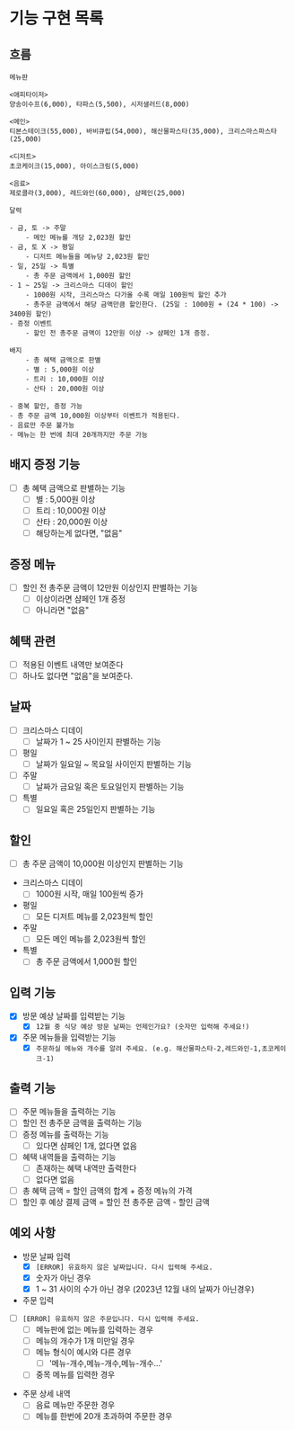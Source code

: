 # 기능 구현 목록

## 흐름

```
메뉴판

<애피타이저>
양송이수프(6,000), 타파스(5,500), 시저샐러드(8,000)

<메인>
티본스테이크(55,000), 바비큐립(54,000), 해산물파스타(35,000), 크리스마스파스타(25,000)

<디저트>
초코케이크(15,000), 아이스크림(5,000)

<음료>
제로콜라(3,000), 레드와인(60,000), 샴페인(25,000)

달력

- 금, 토 -> 주말
    - 메인 메뉴를 개당 2,023원 할인
- 금, 토 X -> 평일
    - 디저트 메뉴들을 메뉴당 2,023원 할인
- 일, 25일 -> 특별
    - 총 주문 금액에서 1,000원 할인
- 1 ~ 25일 -> 크리스마스 디데이 할인
    - 1000원 시작, 크리스마스 다가올 수록 매일 100원씩 할인 추가
    - 총주문 금액에서 해당 금액만큼 할인한다. (25일 : 1000원 + (24 * 100) -> 3400원 할인)
- 증정 이벤트
    - 할인 전 총주문 금액이 12만원 이상 -> 샴페인 1개 증정.
    
배지 
    - 총 혜택 금액으로 판별
    - 별 : 5,000원 이상
    - 트리 : 10,000원 이상
    - 산타 : 20,000원 이상

- 중복 할인, 증정 가능
- 총 주문 금액 10,000원 이상부터 이벤트가 적용된다.
- 음료만 주문 불가능
- 메뉴는 한 번에 최대 20개까지만 주문 가능
```

## 배지 증정 기능

- [ ] 총 혜택 금액으로 판별하는 기능
    - [ ] 별 : 5,000원 이상
    - [ ] 트리 : 10,000원 이상
    - [ ] 산타 : 20,000원 이상
    - [ ] 해당하는게 없다면, "없음"

## 증정 메뉴

- [ ] 할인 전 총주문 금액이 12만원 이상인지 판별하는 기능
    - [ ] 이상이라면 샴페인 1개 증정
    - [ ] 아니라면 "없음"

## 혜택 관련

- [ ] 적용된 이벤트 내역만 보여준다
- [ ] 하나도 없다면 "없음"을 보여준다.

## 날짜

- [ ] 크리스마스 디데이
    - [ ] 날짜가 1 ~ 25 사이인지 판별하는 기능
- [ ] 평일
    - [ ] 날짜가 일요일 ~ 목요일 사이인지 판별하는 기능
- [ ] 주말
    - [ ] 날짜가 금요일 혹은 토요일인지 판별하는 기능
- [ ] 특별
    - [ ] 일요일 혹은 25일인지 판별하는 기능

## 할인

- [ ] 총 주문 금액이 10,000원 이상인지 판별하는 기능
- 크리스마스 디데이
    - [ ] 1000원 시작, 매일 100원씩 증가
- 평일
    - [ ] 모든 디저트 메뉴를 2,023원씩 할인
- 주말
    - [ ] 모든 메인 메뉴를 2,023원씩 할인
- 특별
    - [ ] 총 주문 금액에서 1,000원 할인

## 입력 기능

- [x] 방문 예상 날짜를 입력받는 기능
    - [x] `12월 중 식당 예상 방문 날짜는 언제인가요? (숫자만 입력해 주세요!)`

- [x] 주문 메뉴들을 입력받는 기능
    - [x] `주문하실 메뉴와 개수를 알려 주세요. (e.g. 해산물파스타-2,레드와인-1,초코케이크-1)`

## 출력 기능

- [ ] 주문 메뉴들을 출력하는 기능
- [ ] 할인 전 총주문 금액을 출력하는 기능
- [ ] 증정 메뉴를 출력하는 기능
    - [ ] 있다면 샴페인 1개, 없다면 없음
- [ ] 혜택 내역들을 출력하는 기능
    - [ ] 존재하는 혜택 내역만 출력한다
    - [ ] 없다면 없음
- [ ] 총 혜택 금액 = 할인 금액의 합계 + 증정 메뉴의 가격
- [ ] 할인 후 예상 결제 금액 = 할인 전 총주문 금액 - 할인 금액

## 예외 사항

- 방문 날짜 입력
    - [x] `[ERROR] 유효하지 않은 날짜입니다. 다시 입력해 주세요.`
    - [x] 숫자가 아닌 경우
    - [x] 1 ~ 31 사이의 수가 아닌 경우 (2023년 12월 내의 날짜가 아닌경우)

- 주문 입력
- [ ] `[ERROR] 유효하지 않은 주문입니다. 다시 입력해 주세요.`
    - [ ] 메뉴판에 없는 메뉴를 입력하는 경우
    - [ ] 메뉴의 개수가 1개 미만일 경우
    - [ ] 메뉴 형식이 예시와 다른 경우
        - [ ] '메뉴-개수,메뉴-개수,메뉴-개수...'
    - [ ] 중목 메뉴를 입력한 경우

- 주문 상세 내역
    - [ ] 음료 메뉴만 주문한 경우
    - [ ] 메뉴를 한번에 20개 초과하여 주문한 경우